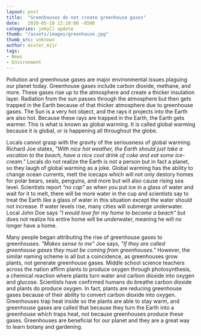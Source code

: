 ```yaml
---
layout: post
title:  "Greenhouses do not create greenhouse gases"
date:   2020-05-10 12:10:00 -0500
categories: jekyll update
thumb: "/assets/images/greenhouse.jpg"
thumb_src: unknown
author: mister_mjir
tags:
- News
- Environment
---
```


Pollution and greenhouse gases are major environmental issues plaguing our planet today. Greenhouse gases include carbon
dioxide, methane, and more. These gases rise up to the atmosphere and create a thicker insulation layer. Radiation from the
sun passes through the atmosphere but then gets trapped in the Earth because of that thicker atmosphere due to greenhouse
gases. The Sun is a very hot object, and the rays it projects into the Earth are also hot. Because these rays are trapped in
the Earth, the Earth gets warmer. This is what is known as global warming. It is called global warming because it is global, or
is happening all throughout the globe.

Locals cannot grasp with the gravity of the seriousness of global warming. Richard Joe states, *"With nice hot weather, the
Earth should just take a vacation to the beach, have a nice cool drink of coke and eat some ice-cream."* Locals do not
realize the Earth is not a person but in fact a planet, so they laugh of global warming as a joke. Global warming has the
ability to change ocean currents, melt the icecaps which will not only destory homes for polar bears, seals, penguins, and more
but will also cause rising sea level. Scientists report *"no cap"* as when you put ice in a glass of water and wait for it
to melt, there will be more water in the cup and scientists say to treat the Earth like a glass of water in this situation
except the water should not increase. If water levels rise, many cities will submerge underwater. Local John Doe says
*"I would love for my home to become a beach"* but does not realize his entire home will be *under*water, meaning he will
no longer have a home.

Many people began attributing the rise of greenhouse gases to greenhouses. *"Makes sense to me"* Joe says, *"If they are
called greenhouse gases they must be coming from greenhouses."* However, the similar naming scheme is all but a coincidence,
as greenhouses grow plants, not generate greenhouse gases. Middle school science teachers across the nation affirm plants to
produce oxygen through photosynthesis, a chemical reaction where plants turn water and carbon dioxide into oxygen and glucose.
Scientists have confirmed humans do breathe carbon dioxide and plants do produce oxygen. In fact, plants are reducing
greenhouse gases because of their ability to convert carbon dioxide into oxygen. Greenhouses trap heat inside so the plants
are able to stay warm, and greenhouse gases are called that because they turn the Earth into a greenhouse which traps heat,
not because greenhouses produce these gases. Greenhouses are beneficial for our planet and they are a great way to learn
botany and gardening.
